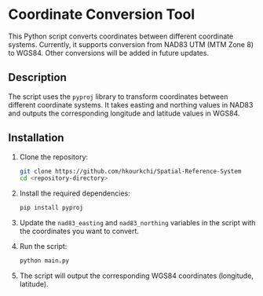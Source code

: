 # Coordinate Conversion Tool

This Python script converts coordinates between different coordinate systems. Currently, it supports conversion from NAD83 UTM (MTM Zone 8) to WGS84. Other conversions will be added in future updates.

## Description

The script uses the `pyproj` library to transform coordinates between different coordinate systems. It takes easting and northing values in NAD83 and outputs the corresponding longitude and latitude values in WGS84.

## Installation

1. Clone the repository:
   ```bash
   git clone https://github.com/hkourkchi/Spatial-Reference-System
   cd <repository-directory>
   ```
   
2. Install the required dependencies:
   ```bash
   pip install pyproj
   ```

3. Update the `nad83_easting` and `nad83_northing` variables in the script with the coordinates you want to convert.
   
4. Run the script:
   ```bash
   python main.py
   ```

5. The script will output the corresponding WGS84 coordinates (longitude, latitude).
```



